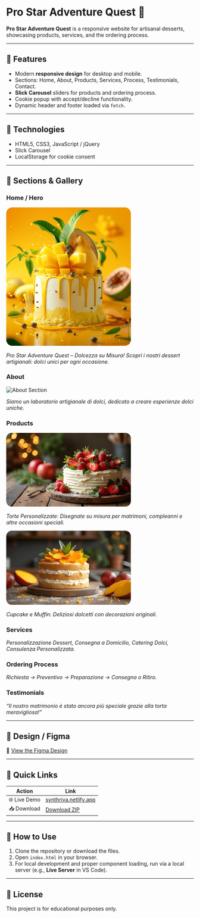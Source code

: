 # Pro Star Adventure Quest 🍰

**Pro Star Adventure Quest** is a responsive website for artisanal desserts, showcasing products, services, and the ordering process.

---

## 🔹 Features

- Modern **responsive design** for desktop and mobile.  
- Sections: Home, About, Products, Services, Process, Testimonials, Contact.  
- **Slick Carousel** sliders for products and ordering process.  
- Cookie popup with accept/decline functionality.  
- Dynamic header and footer loaded via `fetch`.  

---

## 🔹 Technologies

- HTML5, CSS3, JavaScript / jQuery  
- Slick Carousel  
- LocalStorage for cookie consent  

---

## 🔹 Sections & Gallery

### Home / Hero
<img src="img/hero/image.png" alt="Hero Section" width="335"/>
<p><i>Pro Star Adventure Quest – Dolcezza su Misura! Scopri i nostri dessert artigianali: dolci unici per ogni occasione.</i></p>

### About
<img src="img/about/about.png" alt="About Section" width="335"/>
<p><i>Siamo un laboratorio artigianale di dolci, dedicato a creare esperienze dolci uniche.</i></p>

### Products
<img src="img/gallery/image (3).png" alt="Torte Personalizzate" width="335"/>
<p><i>Torte Personalizzate: Disegnate su misura per matrimoni, compleanni e altre occasioni speciali.</i></p>
<img src="img/gallery/image (4).png" alt="Cupcake e Muffin" width="335"/>
<p><i>Cupcake e Muffin: Deliziosi dolcetti con decorazioni originali.</i></p>

### Services
<p><i>Personalizzazione Dessert, Consegna a Domicilio, Catering Dolci, Consulenza Personalizzata.</i></p>

### Ordering Process
<p><i>Richiesta → Preventivo → Preparazione → Consegna o Ritiro.</i></p>

### Testimonials
<p><i>“Il nostro matrimonio è stato ancora più speciale grazie alla torta meravigliosa!”</i></p>

---

## 🔹 Design / Figma
📐 [View the Figma Design](https://www.figma.com/design/Ghfre6ZMKkjVFDPV9rc1Qf/Landing-prostaradventurequest.com-maket-3?node-id=4-43&t=eS2cIdFTViH71z2g-0)

---

## 🔹 Quick Links

| Action | Link |
|--------|------|
| 🌐 Live Demo | [synthriva.netlify.app](https://pro-star-adventure-quest.vercel.app/) |
| 📥 Download | [Download ZIP](https://github.com/olesyamaniuk/pro-star-adventure-quest/archive/refs/heads/main.zip) |

---

## 🔹 How to Use

1. Clone the repository or download the files.  
2. Open `index.html` in your browser.  
3. For local development and proper component loading, run via a local server (e.g., **Live Server** in VS Code).  

---

## 🔹 License

This project is for educational purposes only.


